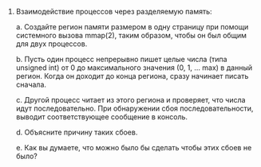 1. Взаимодействие процессов через разделяемую память:

    a. Создайте регион памяти размером в одну страницу при помощи
системного вызова mmap(2), таким образом, чтобы он был общим для
двух процессов.

    b. Пусть один процесс непрерывно пишет целые числа (типа unsigned int)
от 0 до максимального значения (0, 1, … max) в данный регион. Когда он
доходит до конца региона, сразу начинает писать сначала.

    c. Другой процесс читает из этого региона и проверяет, что числа идут
последовательно. При обнаружении сбоя последовательности, выводит
соответствующее сообщение в консоль.

    d. Объясните причину таких сбоев.

    e. Как вы думаете, что можно было бы сделать чтобы этих сбоев не было?